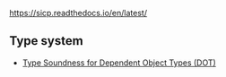 
https://sicp.readthedocs.io/en/latest/

## Type system

- [Type Soundness for Dependent Object Types (DOT)](https://infoscience.epfl.ch/server/api/core/bitstreams/9d2cb545-5554-4bf2-a457-5d19bb115696/content)
